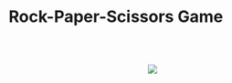 # Rock-Paper-Scissors Game
<br><br>
<p align="center">
<img src = "https://user-images.githubusercontent.com/83002941/148109093-5dde9311-5f77-401d-9d70-34158fc55fc1.gif">
</p>
